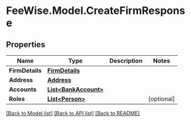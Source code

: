 # FeeWise.Model.CreateFirmResponse

## Properties

Name | Type | Description | Notes
------------ | ------------- | ------------- | -------------
**FirmDetails** | [**FirmDetails**](FirmDetails.md) |  | 
**Address** | [**Address**](Address.md) |  | 
**Accounts** | [**List&lt;BankAccount&gt;**](BankAccount.md) |  | 
**Roles** | [**List&lt;Person&gt;**](Person.md) |  | [optional] 

[[Back to Model list]](../README.md#documentation-for-models) [[Back to API list]](../README.md#documentation-for-api-endpoints) [[Back to README]](../README.md)

